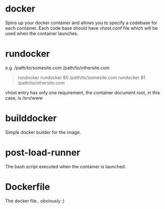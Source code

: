 # docker

Spins up your docker container and allows you to specify a codebase for each container.  Each code base should have vhost.conf file which will be used when the container launches.

# rundocker

e.g.
  /path/to/somesite.com
  /path/to/othersite.com
  
> rundocker <port> <path>
> rundocker 80 /path/to/somesite.com
> rundocker 81 /path/to/othersite.com

vhost entry has only one requirement, the container document root, in this case, is /srv/www

# builddocker

Simple docker builder for the image. 

# post-load-runner

The bash script executed when the container is launched.  

# Dockerfile

The docker file.. obviously :)
